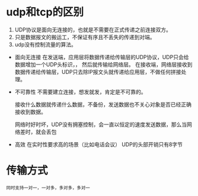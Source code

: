 # udp和tcp的区别
1. UDP协议是面向无连接的，也就是不需要在正式传递之前连接双方。
2. 只是数据报文的搬运工，不保证有序且不丢失的传递到对端。
3. udp没有控制流量的算法。

- 面向无连接
    在发送端，应用层将数据传递给传输层的UDP协议，UDP只会给数据增加一个UDP头标识，，
    然后就传输给网络层。
    在接收端，网络层接收到数据传递给传输层，UDP只去除IP报文头就传递给应用层，不做任何拼接处理。
- 不可靠性
    不需要建立连接，想发就发，肯定是不可靠的。

    接收什么数据就传递什么数据，不备份，发送数据也不关心对象是否已经正确
    接收到数据。

    网络时好时坏，UDP没有拥塞控制，会一直以恒定的速度发送数据，那么当网络差时，就会丢包
- 高效
    在实时性要求高的场景（比如电话会议）
    UDP的头部开销只有8字节
# 传输方式
    同时支持一对一，一对多，多对多，多对一
